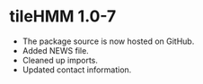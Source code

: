 # tileHMM 1.0-7

* The package source is now hosted on GitHub.
* Added NEWS file.
* Cleaned up imports.
* Updated contact information.